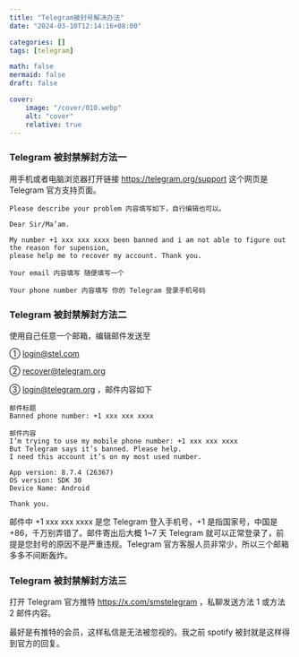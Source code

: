 ```yaml
---
title: "Telegram被封号解决办法"
date: "2024-03-10T12:14:16+08:00"

categories: []
tags: [telegram]

math: false
mermaid: false
draft: false

cover:
    image: "/cover/010.webp"
    alt: "cover"
    relative: true
---
```


### Telegram 被封禁解封方法一 

用手机或者电脑浏览器打开链接 https://telegram.org/support 这个网页是 Telegram 官方支持页面。

```
Please describe your problem 内容填写如下，自行编辑也可以。 

Dear Sir/Ma’am. 

My number +1 xxx xxx xxxx been banned and i am not able to figure out the reason for supension,
please help me to recover my account. Thank you. 

Your email 内容填写 随便填写一个 

Your phone number 内容填写 你的 Telegram 登录手机号码
```

### Telegram 被封禁解封方法二

使用自己任意一个邮箱，编辑邮件发送至

① login@stel.com

② recover@telegram.org

③ login@telegram.org ，邮件内容如下

```
邮件标题
Banned phone number: +1 xxx xxx xxxx

邮件内容
I’m trying to use my mobile phone number: +1 xxx xxx xxxx
But Telegram says it’s banned. Please help.
I need this account it’s on my most used number.

App version: 8.7.4 (26367)
OS version: SDK 30
Device Name: Android

Thank you.
```

邮件中 +1 xxx xxx xxxx 是您 Telegram 登入手机号，+1 是指国家号，中国是 +86，千万别弄错了。邮件寄出后大概 1~7 天 Telegram 就可以正常登录了，前提是您封号的原因不是严重违规。Telegram 官方客服人员非常少，所以三个邮箱多多不间断轰炸。

### Telegram 被封禁解封方法三

打开 Telegram 官方推特 https://x.com/smstelegram ，私聊发送方法 1 或方法 2 邮件内容。

最好是有推特的会员，这样私信是无法被忽视的。我之前 spotify 被封就是这样得到官方的回复。

